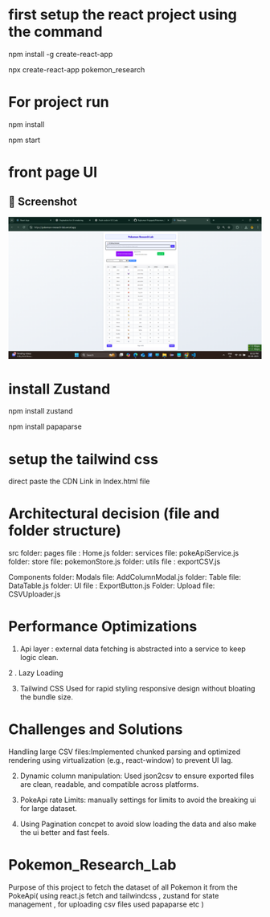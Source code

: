 
# first setup the react project using the command
npm install -g create-react-app

npx create-react-app pokemon_research

# For project run
npm install

npm start

# front page UI

## 📸 Screenshot


![Homepage Screenshot](./HomePage.png)


# install Zustand 

npm install zustand

npm install papaparse

# setup the tailwind css 

direct paste the CDN Link in Index.html file
  <script src="https://cdn.jsdelivr.net/npm/@tailwindcss/browser@4"></script>

  # Architectural decision (file and folder structure)
  src 
  folder: pages 
  file : Home.js
  folder: services
  file: pokeApiService.js
  folder: store
  file: pokemonStore.js
  folder: utils
  file : exportCSV.js

  Components
  folder: Modals
  file: AddColumnModal.js
  folder: Table
  file: DataTable.js
  folder: UI
  file : ExportButton.js
  Folder: Upload
  file: CSVUploader.js

# Performance Optimizations
 1. Api layer : external data fetching is abstracted into a service to keep logic clean.

 2 . Lazy Loading

 3. Tailwind CSS
 Used for rapid styling responsive design without bloating the bundle size.

 
 # Challenges and Solutions
 Handling large CSV files:Implemented chunked parsing and optimized rendering using virtualization (e.g., react-window) to prevent UI lag.
 
 2. Dynamic column manipulation: Used json2csv to ensure exported files are clean, readable, and compatible across platforms.


3. PokeApi rate Limits: manually settings for limits to avoid the breaking ui for large dataset.

4. Using Pagination concpet to avoid slow loading the data and also make the ui better and fast feels.

# Pokemon_Research_Lab
Purpose of this project to fetch the dataset of all Pokemon it from the PokeApi( using react.js fetch and tailwindcss , zustand for state management , for uploading csv files used  papaparse etc )

